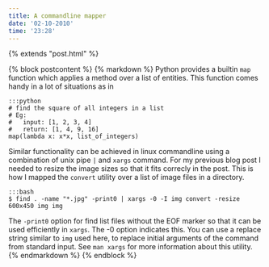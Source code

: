 ```yaml
---
title: A commandline mapper
date: '02-10-2010'
time: '23:28'
---
```

{% extends "post.html" %}

{% block postcontent %}
{% markdown %}
Python provides a builtin `map` function which applies a method over a list of entities. This function comes handy in a lot of situations as in

    :::python
    # find the square of all integers in a list
    # Eg: 
    #   input: [1, 2, 3, 4]
    #   return: [1, 4, 9, 16]
    map(lambda x: x*x, list_of_integers)

Similar functionality can be achieved in linux commandline using a combination of unix pipe `|` and `xargs` command. For my previous blog post I needed to resize the image sizes so that it fits correcly in the post. This is how I mapped the `convert` utility over a list of image files in a directory.

	:::bash
	$ find . -name "*.jpg" -print0 | xargs -0 -I img convert -resize 600x450 img img

The `-print0` option for find list files without the EOF marker so that it can be used efficiently in `xargs`. The -0 option indicates this. You can use a replace string similar to `img` used here, to replace initial arguments of the command from standard input. See `man xargs` for more information about this utility.
{% endmarkdown %}
{% endblock %}